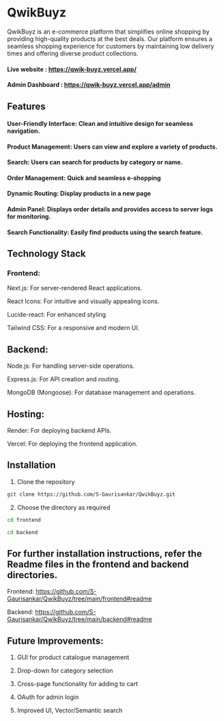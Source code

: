 # QwikBuyz

QwikBuyz is an e-commerce platform that simplifies online shopping by providing high-quality products at the best deals. Our platform ensures a seamless shopping experience for customers by maintaining low delivery times and offering diverse product collections.

#### Live website : https://qwik-buyz.vercel.app/
#### Admin Dashboard : https://qwik-buyz.vercel.app/admin


## Features

#### User-Friendly Interface: Clean and intuitive design for seamless navigation.
#### Product Management: Users can view and explore a variety of products. 
#### Search: Users can search for products by category or name.

#### Order Management: Quick and seamless e-shopping  
#### Dynamic Routing: Display products in a new page
#### Admin Panel: Displays order details and provides access to server logs for monitoring.
#### Search Functionality: Easily find products using the search feature.


## Technology Stack
### Frontend:
Next.js: For server-rendered React applications.

React Icons: For intuitive and visually appealing icons.

Lucide-react: For enhanced styling

Tailwind CSS: For a responsive and modern UI.

## Backend:
Node.js: For handling server-side operations.

Express.js: For API creation and routing.

MongoDB (Mongoose): For database management and operations.

## Hosting:
Render: For deploying backend APIs.

Vercel: For deploying the frontend application.

## Installation

1. Clone the repository
```bash
git clone https://github.com/S-Gaurisankar/QwikBuyz.git
```

2. Choose the directory as required
```bash
cd frontend
```

```bash
cd backend
```

## For further installation instructions, refer the Readme files in the frontend and backend directories.  

Frontend: https://github.com/S-Gaurisankar/QwikBuyz/tree/main/frontend#readme

Backend: https://github.com/S-Gaurisankar/QwikBuyz/tree/main/backend#readme 


## Future Improvements:

1) GUI for product catalogue management

2) Drop-down for category selection

3) Cross-page functionality for adding to cart

4) OAuth for admin login

5) Improved UI, Vector/Semantic search
